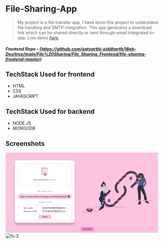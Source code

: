 # File-Sharing-App
> My project is a file transfer app, I have done this project to understand
file handling and SMTP integration.
> This app generates a download link which can be shared directly or sent
through email integrated in-app.
> Live demo [_here_](https://trusting-haibt-6edb30.netlify.app/). <!-- If you have the project hosted somewhere, include the link here. -->

##### Frontend Repo - [https://github.com/satyarthi-siddharth/Web-Dev/tree/main/File%20Sharing/File_Sharing_Frontend/file-sharing-frontend-master)


## TechStack Used for frontend
- HTML
- CSS
- JAVASCRIPT

## TechStack Used for backend
- NODE.JS
- MONGODB




## Screenshots
![fs-1](https://github.com/satyarthi-siddharth/Web-Dev/blob/main/File%20Sharing/File_Sharing_Demo/Screenshot%20(64).png)
![fs-2](https://user-images.githubusercontent.com/63578169/171341032-3a4c6291-1ec1-4e7d-9fbb-d626dc4bcba2.png)

<!-- If you have screenshots you'd like to share, include them here. -->



